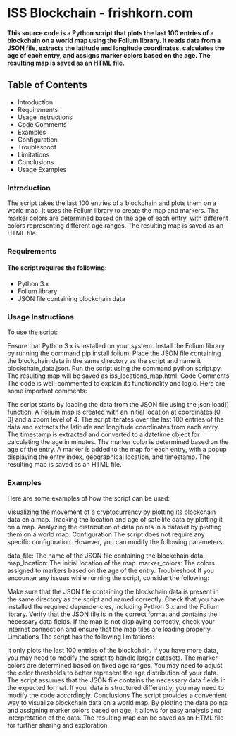 # ISS Blockchain - frishkorn.com
#### This source code is a Python script that plots the last 100 entries of a blockchain on a world map using the Folium library. It reads data from a JSON file, extracts the latitude and longitude coordinates, calculates the age of each entry, and assigns marker colors based on the age. The resulting map is saved as an HTML file.

## Table of Contents
* Introduction
* Requirements
* Usage Instructions
* Code Comments
* Examples
* Configuration
* Troubleshoot
* Limitations
* Conclusions
* Usage Examples

### Introduction
The script takes the last 100 entries of a blockchain and plots them on a world map. It uses the Folium library to create the map and markers. The marker colors are determined based on the age of each entry, with different colors representing different age ranges. The resulting map is saved as an HTML file.

### Requirements
#### The script requires the following:

* Python 3.x
* Folium library
* JSON file containing blockchain data

### Usage Instructions
To use the script:

Ensure that Python 3.x is installed on your system.
Install the Folium library by running the command pip install folium.
Place the JSON file containing the blockchain data in the same directory as the script and name it blockchain_data.json.
Run the script using the command python script.py.
The resulting map will be saved as iss_locations_map.html.
Code Comments
The code is well-commented to explain its functionality and logic. Here are some important comments:

The script starts by loading the data from the JSON file using the json.load() function.
A Folium map is created with an initial location at coordinates [0, 0] and a zoom level of 4.
The script iterates over the last 100 entries of the data and extracts the latitude and longitude coordinates from each entry.
The timestamp is extracted and converted to a datetime object for calculating the age in minutes.
The marker color is determined based on the age of the entry.
A marker is added to the map for each entry, with a popup displaying the entry index, geographical location, and timestamp.
The resulting map is saved as an HTML file.

### Examples
Here are some examples of how the script can be used:

Visualizing the movement of a cryptocurrency by plotting its blockchain data on a map.
Tracking the location and age of satellite data by plotting it on a map.
Analyzing the distribution of data points in a dataset by plotting them on a world map.
Configuration
The script does not require any specific configuration. However, you can modify the following parameters:

data_file: The name of the JSON file containing the blockchain data.
map_location: The initial location of the map.
marker_colors: The colors assigned to markers based on the age of the entry.
Troubleshoot
If you encounter any issues while running the script, consider the following:

Make sure that the JSON file containing the blockchain data is present in the same directory as the script and named correctly.
Check that you have installed the required dependencies, including Python 3.x and the Folium library.
Verify that the JSON file is in the correct format and contains the necessary data fields.
If the map is not displaying correctly, check your internet connection and ensure that the map tiles are loading properly.
Limitations
The script has the following limitations:

It only plots the last 100 entries of the blockchain. If you have more data, you may need to modify the script to handle larger datasets.
The marker colors are determined based on fixed age ranges. You may need to adjust the color thresholds to better represent the age distribution of your data.
The script assumes that the JSON file contains the necessary data fields in the expected format. If your data is structured differently, you may need to modify the code accordingly.
Conclusions
The script provides a convenient way to visualize blockchain data on a world map. By plotting the data points and assigning marker colors based on age, it allows for easy analysis and interpretation of the data. The resulting map can be saved as an HTML file for further sharing and exploration.
